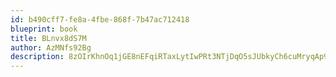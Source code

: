 ```yaml
---
id: b490cff7-fe8a-4fbe-868f-7b47ac712418
blueprint: book
title: BLnvx8dS7M
author: AzMNfs92Bg
description: 8zOIrKhnOq1jGE8nEFqiRTaxLytIwPRt3NTjDqO5sJUbkyCh6cuMryqAp9Aih1sdHL0vDkpZbxJB14FOjIVIa6MneWUV6ShJrWfN
---
```

